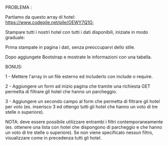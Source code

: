 PROBLEMA :

Partiamo da questo array di hotel: https://www.codepile.net/pile/OEWY7Q1G;

Stampare tutti i nostri hotel con tutti i dati disponibili, iniziate in modo graduale:

Prima stampate in pagina i dati, senza preoccuparvi dello stile. 

Dopo aggiungete Bootstrap e mostrate le informazioni con una tabella.


BONUS:

1 - Mettere l'array in un file esterno ed includerlo con include o require.

2 - Aggiungere un form ad inizio pagina che tramite una richiesta GET permetta di filtrare gli hotel che hanno un parcheggio.

3 - Aggiungere un secondo campo al form che permetta di filtrare gli hotel per voto (es. inserisco 3 ed ottengo tutti gli hotel che hanno un voto di tre stelle o superiore).

NOTA: deve essere possibile utilizzare entrambi i filtri contemporaneamente (es. ottenere una lista con hotel che dispongono di parcheggio e che hanno un voto di tre stelle o superiore).
 Se non viene specificato nessun filtro, visualizzare come in precedenza tutti gli hotel.